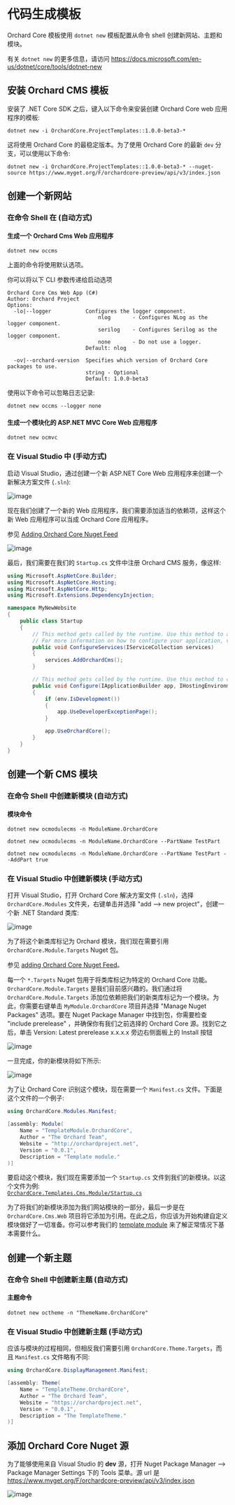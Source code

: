 # 代码生成模板

Orchard Core 模板使用 `dotnet new` 模板配置从命令 shell 创建新网站、主题和模块。

有关 `dotnet new` 的更多信息，请访问 <https://docs.microsoft.com/en-us/dotnet/core/tools/dotnet-new>

## 安装 Orchard CMS 模板

安装了 .NET Core SDK 之后，键入以下命令来安装创建 Orchard Core web 应用程序的模板:

```CMD
dotnet new -i OrchardCore.ProjectTemplates::1.0.0-beta3-*
```

这将使用 Orchard Core 的最稳定版本。为了使用 Orchard Core 的最新 `dev` 分支，可以使用以下命令:

```CMD
dotnet new -i OrchardCore.ProjectTemplates::1.0.0-beta3-* --nuget-source https://www.myget.org/F/orchardcore-preview/api/v3/index.json  
```

## 创建一个新网站

### 在命令 Shell 在 (自动方式)

#### 生成一个 Orchard Cms Web 应用程序

```CMD
dotnet new occms  
```
上面的命令将使用默认选项。

你可以将以下 CLI 参数传递给启动选项

```CMD
Orchard Core Cms Web App (C#)
Author: Orchard Project
Options:
  -lo|--logger           Configures the logger component.
                             nlog       - Configures NLog as the logger component.
                             serilog    - Configures Serilog as the logger component.
                             none       - Do not use a logger.
                         Default: nlog

  -ov|--orchard-version  Specifies which version of Orchard Core packages to use.
                         string - Optional
                         Default: 1.0.0-beta3
```

使用以下命令可以忽略日志记录:

```CMD
dotnet new occms --logger none
```

#### 生成一个模块化的 ASP.NET MVC Core Web 应用程序

```CMD
dotnet new ocmvc  
```

### 在 Visual Studio 中 (手动方式)

启动 Visual Studio，通过创建一个新 ASP.NET Core Web 应用程序来创建一个新解决方案文件 (`.sln`):

![image](../assets/images/templates/orchard-screencast-1.gif)

现在我们创建了一个新的 Web 应用程序，我们需要添加适当的依赖项，这样这个新 Web 应用程序可以当成 Orchard Core 应用程序。

参见 [Adding Orchard Core Nuget Feed](#adding-orchard-core-nuget-feed)

![image](../assets/images/templates/orchard-screencast-2.gif)

最后，我们需要在我们的 `Startup.cs` 文件中注册 Orchard CMS 服务，像这样:

```C#
using Microsoft.AspNetCore.Builder;
using Microsoft.AspNetCore.Hosting;
using Microsoft.AspNetCore.Http;
using Microsoft.Extensions.DependencyInjection;

namespace MyNewWebsite
{
    public class Startup
    {
        // This method gets called by the runtime. Use this method to add services to the container.
        // For more information on how to configure your application, visit https://go.microsoft.com/fwlink/?LinkID=398940
        public void ConfigureServices(IServiceCollection services)
        {
            services.AddOrchardCms();
        }

        // This method gets called by the runtime. Use this method to configure the HTTP request pipeline.
        public void Configure(IApplicationBuilder app, IHostingEnvironment env)
        {
            if (env.IsDevelopment())
            {
                app.UseDeveloperExceptionPage();
            }

            app.UseOrchardCore();
        }
    }
}
```

## 创建一个新 CMS 模块

### 在命令 Shell 中创建新模块 (自动方式)

#### 模块命令

```CMD
dotnet new ocmodulecms -n ModuleName.OrchardCore

dotnet new ocmodulecms -n ModuleName.OrchardCore --PartName TestPart

dotnet new ocmodulecms -n ModuleName.OrchardCore --PartName TestPart --AddPart true
```

### 在 Visual Studio 中创建新模块 (手动方式)

打开 Visual Studio，打开 Orchard Core 解决方案文件 (`.sln`)，选择 `OrchardCore.Modules` 文件夹，右键单击并选择 "add --> new project"，创建一个新 .NET Standard 类库:

![image](../assets/images/templates/38450533-6c0fbc98-39ed-11e8-91a5-d26a1105b91a.png)

为了将这个新类库标记为 Orchard 模块，我们现在需要引用 `OrchardCore.Module.Targets` Nuget 包。

参见 [adding Orchard Core Nuget Feed](#adding-orchard-core-nuget-feed)。

每一个 `*.Targets` Nuget 包用于将类库标记为特定的 Orchard Core 功能。`OrchardCore.Module.Targets` 是我们目前感兴趣的。我们通过将 `OrchardCore.Module.Targets` 添加位依赖把我们的新类库标记为一个模块。为此，你需要右键单击 `MyModule.OrchardCore` 项目并选择 "Manage Nuget Packages" 选项。要在 Nuget Package Manager 中找到包，你需要检查 "include prerelease" ，并确保你有我们之前选择的 Orchard Core 源。找到它之后，单击 Version: Latest prerelease x.x.x.x 旁边右侧面板上的 Install 按钮

![image](../assets/images/templates/38450558-f4b83098-39ed-11e8-93c7-0fd9e5112dff.png)

一旦完成，你的新模块将如下所示:

![image](../assets/images/templates/38450628-31c8e2b0-39ef-11e8-9de7-c15f0c6544c5.png)

为了让 Orchard Core 识别这个模块，现在需要一个 `Manifest.cs` 文件。下面是这个文件的一个例子:

```C#
using OrchardCore.Modules.Manifest;

[assembly: Module(
    Name = "TemplateModule.OrchardCore",
    Author = "The Orchard Team",
    Website = "http://orchardproject.net",
    Version = "0.0.1",
    Description = "Template module."
)]

```

要启动这个模块，我们现在需要添加一个 `Startup.cs` 文件到我们的新模块。以这个文件为例:  
[`OrchardCore.Templates.Cms.Module/Startup.cs`](https://github.com/OrchardCMS/OrchardCore/tree/dev/src/Templates/OrchardCore.ProjectTemplates/content/OrchardCore.Templates.Cms.Module/Startup.cs)

为了将我们的新模块添加为我们网站模块的一部分，最后一步是在 `OrchardCore.Cms.Web` 项目将它添加为引用。在此之后，你应该为开始构建自定义模块做好了一切准备。你可以参考我们的 [template module](https://github.com/OrchardCMS/OrchardCore/tree/dev/src/Templates/OrchardCore.ProjectTemplates/content/OrchardCore.Templates.Cms.Module/) 来了解正常情况下基本需要什么。

## 创建一个新主题

### 在命令 Shell 中创建新主题 (自动方式)

#### 主题命令

`dotnet new octheme -n "ThemeName.OrchardCore"`

### 在 Visual Studio 中创建新主题 (手动方式)

应该与模块的过程相同，但相反我们需要引用 `OrchardCore.Theme.Targets`，而且 `Manifest.cs` 文件略有不同:

```C#
using OrchardCore.DisplayManagement.Manifest;

[assembly: Theme(
    Name = "TemplateTheme.OrchardCore",
    Author = "The Orchard Team",
    Website = "https://orchardproject.net",
    Version = "0.0.1",
    Description = "The TemplateTheme."
)]
```

## 添加 Orchard Core Nuget 源

为了能够使用来自 Visual Studio 的 __dev__ 源，打开 Nuget Package Manager --> Package Manager Settings 下的 Tools 菜单。源 url 是 <https://www.myget.org/F/orchardcore-preview/api/v3/index.json>

![image](../assets/images/templates/38450422-63670f1c-39eb-11e8-9c14-0743f0a4da42.png)
